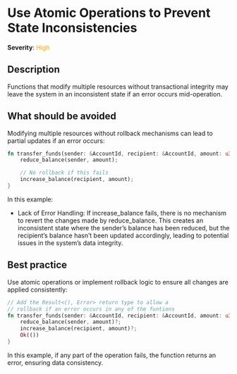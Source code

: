# Use Atomic Operations to Prevent State Inconsistencies

**Severity**: <span style="color:orange;">High</span>

## Description

Functions that modify multiple resources without transactional integrity may leave the system in an inconsistent state
if an error occurs mid-operation.

## What should be avoided

Modifying multiple resources without rollback mechanisms can lead to partial updates if an error occurs:

```rust
fn transfer_funds(sender: &AccountId, recipient: &AccountId, amount: u32) -> () {
    reduce_balance(sender, amount);

    // No rollback if this fails
    increase_balance(recipient, amount);
}
```

In this example:

- Lack of Error Handling: If increase_balance fails, there is no mechanism to revert the changes made by reduce_balance. This creates an inconsistent state where the sender’s balance has been reduced, but the recipient’s balance hasn’t been updated accordingly, leading to potential issues in the system’s data integrity.

## Best practice

Use atomic operations or implement rollback logic to ensure all changes are applied consistently:

```rust
// Add the Result<(), Error> return type to allow a
// rollback if an error occurs in any of the funtions
fn transfer_funds(sender: &AccountId, recipient: &AccountId, amount: u32) -> Result<(), Error> {
    reduce_balance(sender, amount)?;
    increase_balance(recipient, amount)?;
    Ok(())
}
```

In this example, if any part of the operation fails, the function returns an error, ensuring data consistency.
